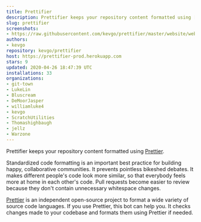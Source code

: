 ```yaml
---
title: Prettifier
description: Prettifier keeps your repository content formatted using [https://prettier.io](Prettier).
slug: prettifier
screenshots:
- https://raw.githubusercontent.com/kevgo/prettifier/master/website/website/static/img/screenshot_annotated_small.gif
authors:
- kevgo
repository: kevgo/prettifier
host: https://prettifier-prod.herokuapp.com
stars: 9
updated: 2020-04-26 18:47:39 UTC
installations: 33
organizations:
- git-town
- LukeLin
- Bluscream
- DeMoorJasper
- williamluke4
- kevgo
- ScratchUtilities
- Thomashighbaugh
- jellz
- Warzone
---
```


Prettifier keeps your repository content formatted using [Prettier](https://prettier.io).

Standardized code formatting is an important best practice for building happy, collaborative communities.
It prevents pointless bikeshed debates. It makes different people's code look more similar, so that everybody feels more at home in each other's code. Pull requests become easier to review because they don't contain unnecessary whitespace changes.

[Prettier](https://prettier.io) is an independent open-source project to format a wide variety of source code languages. If you use Prettier, this bot can help you. It checks changes made to your codebase and formats them using Prettier if needed.
